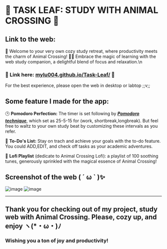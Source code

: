 # 🌱 TASK LEAF: STUDY WITH ANIMAL CROSSING 🌱

## Link to the web: 

🌼 Welcome to your very own cozy study retreat, where productivity meets the charm of Animal Crossing! 🍃✨ Embrace the magic of learning with the web study companion, a delightful blend of focus and relaxation.\n 

### 🌸 Link here: [mylu004.github.io/Task-Leaf/](https://mylu004.github.io/Task-Leaf/)  🌸

For the best experience, please open the web in desktop or labtop ;;v;;

## **Some feature I made for the app:**
🕒 **Pomodoro Perfection:** The timer is set following by ***[Pomodoro technique](https://en.wikipedia.org/wiki/Pomodoro_Technique)***, which set as 25-5-15 for (work, shortbreak,longbreak). But feel free to waltz to your own study beat by customizing these intervals as you refer. 

📝 **To-Do's List:** Stay on trach and achieve your goals with the to-do feature. You could ADD,EDIT, and check off tasks as your academic adventures.

🌈 **Lofi Playlist** (dedicate to Animal Crossing Lofi): a playlist of 100 soothing tunes, generously sprinkled with the magical essence of Animal Crossing! 

## Screenshot of the web ( ´ ω ` )✨
![image](https://github.com/MyLu004/Task-Leaf/assets/114357581/2fa3147f-ab33-47b8-b021-4adabb04ae66)
![image](https://github.com/MyLu004/Task-Leaf/assets/114357581/746292b9-1f28-48d9-b565-839b55b8026d)


--------

## Thank you for checking out of my project, study web with Animal Crossing. Please, cozy up, and enjoy ヽ(*・ω・)ﾉ	
### Wishing you a ton of joy and productivity!

